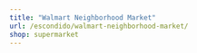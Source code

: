 ```yaml
---
title: "Walmart Neighborhood Market"
url: /escondido/walmart-neighborhood-market/
shop: supermarket
---
```


